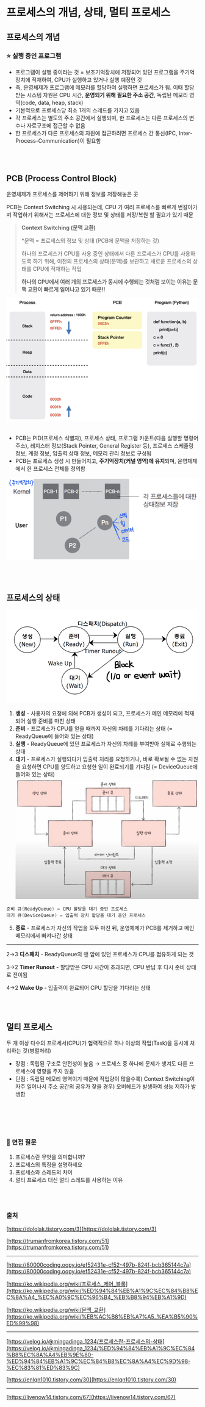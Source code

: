 # 프로세스의 개념, 상태, 멀티 프로세스
## 프로세스의 개념
### ⭐️ 실행 중인 프로그램


- 프로그램이 실행 중이라는 것 = 보조기억장치에 저장되어 있던 프로그램을 주기억장치에 적재하여, CPU가 실행하고 있거나 실행 예정인 것
- 즉, 운영체제가 프로그램에 메모리를 할당하여 실행하면 프로세스가 됨. 이때 할당 받는 시스템 자원은 CPU 시간, **운영되기 위해 필요한 주소 공간**, 독립된 메모리 영역(code, data, heap, stack)
- 기본적으로 프로세스당 최소 1개의 스레드를 가지고 있음
- 각 프로세스는 별도의 주소 공간에서 실행되며, 한 프로세스는 다른 프로세스의 변수나 자료구조에 접근할 수 없음
- 한 프로세스가 다른 프로세스의 자원에 접근하려면 프로세스 간 통신(IPC, Inter-Process-Communication)이 필요함

<br></br>
## **PCB (Process Control Block)**

운영체제가 프로세스를 제어하기 위해 정보를 저장해놓은 곳

PCB는 Context Switching 시 사용되는데, CPU 가 여러 프로세스를 빠르게 번갈아가며 작업하기 위해서는 프로세스에 대한 정보 및 상태를 저장/복원 할 필요가 있기 때문

> **Context Switching (문맥 교환)**
> 
> *문맥 = 프로세스의 정보 및 상태 (PCB에 문맥을 저장하는 것)
> 
> 
> 하나의 프로세스가 CPU를 사용 중인 상태에서 다른 프로세스가 CPU를 사용하도록 하기 위해, 이전의 프로세스의 상태(문맥)를 보관하고 새로운 프로세스의 상태를 CPU에 적재하는 작업
> 
> **하나의 CPU에서 여러 개의 프로세스가 동시에 수행되는 것처럼 보이는 이유는 문맥 교환이 빠르게 일어나고 있기 때문!!**
> 

![스크린샷 2023-07-06 오전 11.40.59.png](./image/process_1.png)
<br></br>
- PCB는 PID(프로세스 식별자), 프로세스 상태, 프로그램 카운트(다음 실행할 명령어 주소), 레지스터 정보(Stack Pointer, General Register 등), 프로세스 스케줄링 정보, 계정 정보, 입출력 상태 정보, 메모리 관리 정보로 구성됨
- PCB는 프로세스 생성 시 만들어지고, **주기억장치(커널 영역)에 유지**되며, 운영체제에서 한 프로세스 전체를 정의함

![스크린샷 2023-07-06 오전 11.59.01.jpg](./image/process_2.jpg)


<br></br>
## 프로세스의 상태

![프로세스_상태전이도.jpg](./image/process_3.jpg)

1. **생성** - 사용자의 요청에 의해 PCB가 생성이 되고, 프로세스가 메인 메모리에 적재되어 실행 준비를 마친 상태
2. **준비** - 프로세스가 CPU를 얻을 때까지 자신의 차례를 기다리는 상태 (= ReadyQueue에 들어와 있는 상태) 
3. **실행** - ReadyQueue에 있던 프로세스가 자신의 차례를 부여받아 실제로 수행되는 상태
4. **대기** - 프로세스가 실행되다가 입출력 처리를 요청하거나, 바로 확보될 수 없는 자원을 요청하면 CPU를 양도하고 요청한 일이 완료되기를 기다림 (= DeviceQueue에 들어와 있는 상태)
![](./image/process_4.png)
```java
준비 큐(ReadyQueue) = CPU 할당을 대기 중인 프로세스
대기 큐(DeviceQueue) = 입출력 장치 할당을 대기 중인 프로세스
```

5. **종료** - 프로세스가 자신의 작업을 모두 마친 뒤, 운영체제가 PCB를 제거하고 메인 메모리에서 빠져나간 상태
---
2→3  **디스패치** - ReadyQueue의 맨 앞에 있던 프로세스가 CPU를 점유하게 되는 것

3→2  **Timer Runout** - 할당받은 CPU 시간이 초과되면, CPU 반납 후 다시 준비 상태로 전이됨 

4→2  **Wake Up** - 입출력이 완료되어 CPU 할당을 기다리는 상태


<br></br>
## 멀티 프로세스

두 개 이상 다수의 프로세서(CPU)가 협력적으로 하나 이상의 작업(Task)을 동시에 처리하는 것(병렬처리)

- 장점 : 독립된 구조로 안전성이 높음 → 프로세스 중 하나에 문제가 생겨도 다른 프로세스에 영향을 주지 않음
- 단점 : 독립된 메모리 영역이기 때문에 작업량이 많을수록( Context Switching이 자주 일어나서 주소 공간의 공유가 잦을 경우) 오버헤드가 발생하여 성능 저하가 발생함


<br></br>
<br></br>
### 🎤 면접 질문

1. 프로세스란 무엇을 의미합니까?
2. 프로세스의 특징을 설명하세요
3. 프로세스와 스레드의 차이
4. 멀티 프로세스 대신 멀티 스레드를 사용하는 이유

<br></br>
### 출처

[https://dololak.tistory.com/3](https://dololak.tistory.com/3)

[https://trumanfromkorea.tistory.com/51](https://trumanfromkorea.tistory.com/51)

---

[https://80000coding.oopy.io/ef52431e-cf52-497b-824f-bcb365144c7a](https://80000coding.oopy.io/ef52431e-cf52-497b-824f-bcb365144c7a)

[https://ko.wikipedia.org/wiki/프로세스_제어_블록](https://ko.wikipedia.org/wiki/%ED%94%84%EB%A1%9C%EC%84%B8%EC%8A%A4_%EC%A0%9C%EC%96%B4_%EB%B8%94%EB%A1%9D)

[https://ko.wikipedia.org/wiki/문맥_교환](https://ko.wikipedia.org/wiki/%EB%AC%B8%EB%A7%A5_%EA%B5%90%ED%99%98)

---

[https://velog.io/@mingadinga_1234/프로세스란-프로세스의-상태](https://velog.io/@mingadinga_1234/%ED%94%84%EB%A1%9C%EC%84%B8%EC%8A%A4%EB%9E%80-%ED%94%84%EB%A1%9C%EC%84%B8%EC%8A%A4%EC%9D%98-%EC%83%81%ED%83%9C)

[https://enlqn1010.tistory.com/30](https://enlqn1010.tistory.com/30)   
   
---

[https://livenow14.tistory.com/67](https://livenow14.tistory.com/67)
